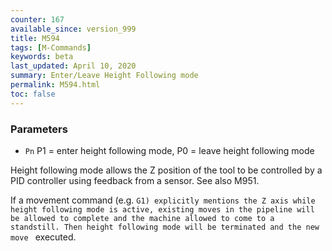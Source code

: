 ```yaml
---
counter: 167
available_since: version_999
title: M594
tags: [M-Commands] 
keywords: beta 
last_updated: April 10, 2020 
summary: Enter/Leave Height Following mode 
permalink: M594.html
toc: false 
---
```



### Parameters

* `Pn` P1 = enter height following mode, P0 = leave height following mode

Height following mode allows the Z position of the tool to be controlled by a PID controller using feedback from a sensor. See also M951.

If a movement command (e.g. ` G1) explicitly mentions the Z axis while height following mode is active, existing moves in the pipeline will be allowed to complete and the machine allowed to come to a standstill. Then height following mode will be terminated and the new move  ` executed.

